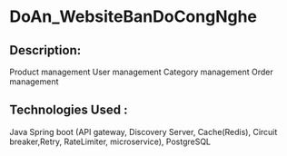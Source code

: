 # DoAn_WebsiteBanDoCongNghe
## Description: 
Product management
User management
Category management
Order management 
## Technologies Used :
Java Spring boot (API gateway, Discovery Server, Cache(Redis), Circuit breaker,Retry, RateLimiter, microservice), PostgreSQL 
